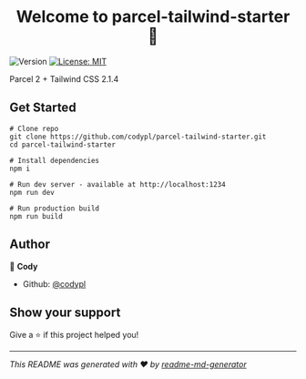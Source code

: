 <h1 align="center">Welcome to parcel-tailwind-starter 👋</h1>
<p>
  <img alt="Version" src="https://img.shields.io/badge/version-2.1.4-blue.svg?cacheSeconds=2592000" />
  <a href="https://github.com/codypl/parcel-tailwind-starter/blob/main/LICENSE" target="_blank">
    <img alt="License: MIT" src="https://img.shields.io/badge/License-MIT-yellow.svg" />
  </a>
</p>

Parcel 2 + Tailwind CSS 2.1.4

## Get Started
```
# Clone repo
git clone https://github.com/codypl/parcel-tailwind-starter.git
cd parcel-tailwind-starter

# Install dependencies
npm i

# Run dev server - available at http://localhost:1234
npm run dev

# Run production build
npm run build
```

## Author

👤 **Cody**

* Github: [@codypl](https://github.com/codypl)

## Show your support

Give a ⭐️ if this project helped you!

***
_This README was generated with ❤️ by [readme-md-generator](https://github.com/kefranabg/readme-md-generator)_